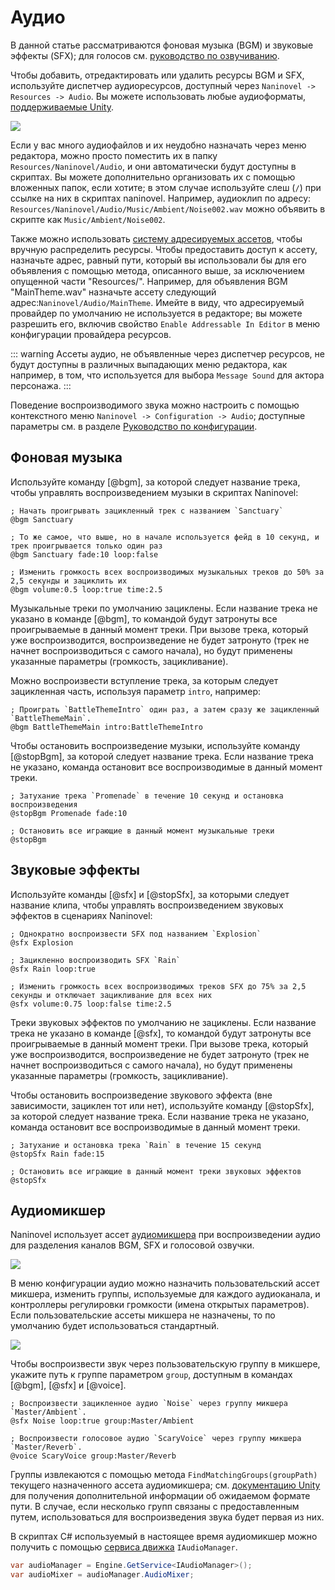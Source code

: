 ﻿# Аудио

В данной статье рассматриваются фоновая музыка (BGM) и звуковые эффекты (SFX); для голосов см. [руководство по озвучиванию](/ru/guide/voicing).

Чтобы добавить, отредактировать или удалить ресурсы BGM и SFX, используйте диспетчер аудиоресурсов, доступный через `Naninovel -> Resources -> Audio`. Вы можете использовать любые аудиоформаты, [поддерживаемые Unity](https://docs.unity3d.com/Manual/AudioFiles.html).

![](https://i.gyazo.com/cacdec36623dbbfcf9f49c594de53c0f.png)

Если у вас много аудиофайлов и их неудобно назначать через меню редактора, можно просто поместить их в папку `Resources/Naninovel/Audio`, и они автоматически будут доступны в скриптах. Вы можете дополнительно организовать их с помощью вложенных папок, если хотите; в этом случае используйте слеш (`/`) при ссылке на них в скриптах naninovel. Например, аудиоклип по адресу: `Resources/Naninovel/Audio/Music/Ambient/Noise002.wav` можно объявить в скрипте как `Music/Ambient/Noise002`.

Также можно использовать [систему адресируемых ассетов](/ru/guide/resource-providers#адресация ), чтобы вручную распределить ресурсы. Чтобы предоставить доступ к ассету, назначьте адрес, равный пути, который вы использовали бы для его объявления с помощью метода, описанного выше, за исключением опущенной части "Resources/". Например, для объявления BGM "MainTheme.wav" назначьте ассету следующий адрес:`Naninovel/Audio/MainTheme`. Имейте в виду, что адресируемый провайдер по умолчанию не используется в редакторе; вы можете разрешить его, включив свойство `Enable Addressable In Editor` в меню конфигурации провайдера ресурсов.

::: warning
Ассеты аудио, не объявленные через диспетчер ресурсов, не будут доступны в различных выпадающих меню редактора, как например, в том, что используется для выбора `Message Sound` для актора персонажа.
:::

Поведение воспроизводимого звука можно настроить с помощью контекстного меню `Naninovel -> Configuration -> Audio`; доступные параметры см. в разделе [Руководство по конфигурации](/ru/guide/configuration#аудио).

## Фоновая музыка

Используйте команду [@bgm], за которой следует название трека, чтобы управлять воспроизведением музыки в скриптах Naninovel:

```nani
; Начать проигрывать зацикленный трек с названием `Sanctuary`
@bgm Sanctuary

; То же самое, что выше, но в начале используется фейд в 10 секунд, и трек проигрывается только один раз
@bgm Sanctuary fade:10 loop:false

; Изменить громкость всех воспроизводимых музыкальных треков до 50% за 2,5 секунды и зациклить их
@bgm volume:0.5 loop:true time:2.5
```

Музыкальные треки по умолчанию зациклены. Если название трека не указано в команде [@bgm], то командой будут затронуты все проигрываемые в данный момент треки. При вызове трека, который уже воспроизводится, воспроизведение не будет затронуто (трек не начнет воспроизводиться с самого начала), но будут применены указанные параметры (громкость, зацикливание).

Можно воспроизвести вступление трека, за которым следует зацикленная часть, используя параметр `intro`, например:

```nani
; Проиграть `BattleThemeIntro` один раз, а затем сразу же зацикленный `BattleThemeMain`.
@bgm BattleThemeMain intro:BattleThemeIntro
```

Чтобы остановить воспроизведение музыки, используйте команду [@stopBgm], за которой следует название трека. Если название трека не указано, команда остановит все воспроизводимые в данный момент треки.

```nani
; Затухание трека `Promenade` в течение 10 секунд и остановка воспроизведения
@stopBgm Promenade fade:10

; Остановить все играющие в данный момент музыкальные треки
@stopBgm
```

## Звуковые эффекты

Используйте команды [@sfx] и [@stopSfx], за которыми следует название клипа, чтобы управлять воспроизведением звуковых эффектов в сценариях Naninovel:

```nani
; Однократно воспроизвести SFX под названием `Explosion`
@sfx Explosion

; Зацикленно воспроизводить SFX `Rain`
@sfx Rain loop:true

; Изменить громкость всех воспроизводимых треков SFX до 75% за 2,5 секунды и отключает зацикливание для всех них
@sfx volume:0.75 loop:false time:2.5
```

Треки звуковых эффектов по умолчанию  не зациклены. Если название трека не указано в команде [@sfx], то командой будут затронуты все проигрываемые в данный момент треки. При вызове трека, который уже воспроизводится, воспроизведение не будет затронуто (трек не начнет воспроизводиться с самого начала), но будут применены указанные параметры (громкость, зацикливание).

Чтобы остановить воспроизведение звукового эффекта (вне зависимости, зациклен тот или нет), используйте команду [@stopSfx], за которой следует название трека. Если название трека не указано, команда остановит все воспроизводимые в данный момент треки.

```nani
; Затухание и остановка трека `Rain` в течение 15 секунд
@stopSfx Rain fade:15

; Остановить все играющие в данный момент треки звуковых эффектов
@stopSfx
```

## Аудиомикшер

Naninovel использует ассет [аудиомикшера](https://docs.unity3d.com/Manual/AudioMixer.html) при воспроизведении аудио для разделения каналов BGM, SFX и голосовой озвучки.

![](https://i.gyazo.com/6271d59ee9ac63a0a218316bd3bc78a8.png)

В меню конфигурации аудио можно назначить пользовательский ассет микшера, изменить группы, используемые для каждого аудиоканала, и контроллеры регулировки громкости (имена открытых параметров). Если пользовательские ассеты микшера не назначены, то по умолчанию будет использоваться стандартный.

![](https://i.gyazo.com/ef2db68edb871608d1718117a37e9486.png)

Чтобы воспроизвести звук через пользовательскую группу в микшере, укажите путь к группе параметром `group`, доступным в командах [@bgm], [@sfx] и [@voice].

```nani
; Воспроизвести зацикленное аудио `Noise` через группу микшера `Master/Ambient`.
@sfx Noise loop:true group:Master/Ambient

; Воспроизвести голосовое аудио `ScaryVoice` через группу микшера `Master/Reverb`.
@voice ScaryVoice group:Master/Reverb
```

Группы извлекаются с помощью метода `FindMatchingGroups(groupPath)` текущего назначенного ассета аудиомикшера; см. [документацию Unity](https://docs.unity3d.com/ScriptReference/Audio.AudioMixer.FindMatchingGroups) для получения дополнительной информации об ожидаемом формате пути. В случае, если несколько групп связаны с предоставленным путем, использоваться для воспроизведения звука будет первая из них.

В скриптах C# используемый в настоящее время аудиомикшер можно получить с помощью [сервиса движка](/ru/guide/engine-services) `IAudioManager`.

```csharp
var audioManager = Engine.GetService<IAudioManager>();
var audioMixer = audioManager.AudioMixer;
```
